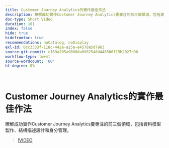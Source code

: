 ```yaml
---
title: Customer Journey Analytics的實作最佳作法
description: 瞭解成功實作Customer Journey Analytics要專注的前三個領域，包括資料模型製作、結構描述設計和身分管理。
doc-type: Short Video
duration: 181
index: false
hide: true
hidefromtoc: true
recommendations: noCatalog, noDisplay
exl-id: 0cc3333f-118c-442a-a25a-e4578a5d7963
source-git-commit: c169a205a9088da0982548d448500f15b2027c06
workflow-type: tm+mt
source-wordcount: '60'
ht-degree: 0%

---
```


# Customer Journey Analytics的實作最佳作法

瞭解成功實作Customer Journey Analytics要專注的前三個領域，包括資料模型製作、結構描述設計和身分管理。

<!-- 62_S655_3442541_180_implementation-best-practices-for-customer-journey-analytics -->
>[!VIDEO](https://video.tv.adobe.com/v/3460264/?learn=on&enablevpops=true&captions=chi_hant)
